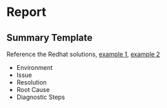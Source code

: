 # Report

## Summary Template
Reference the Redhat solutions, [example 1](https://access.redhat.com/solutions/7080864), [example 2](https://access.redhat.com/solutions/5238)

- Environment
- Issue
- Resolution
- Root Cause
- Diagnostic Steps
